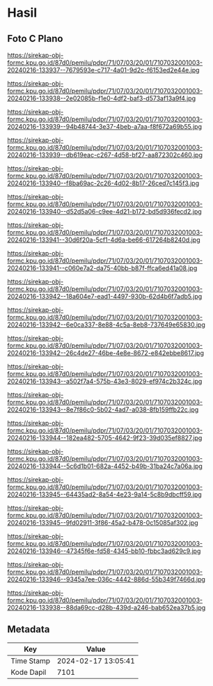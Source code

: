 # Hasil

## Foto C Plano

https://sirekap-obj-formc.kpu.go.id/87d0/pemilu/pdpr/71/07/03/20/01/7107032001003-20240216-133937--7679593e-c717-4a01-9d2c-f6153ed2e44e.jpg

https://sirekap-obj-formc.kpu.go.id/87d0/pemilu/pdpr/71/07/03/20/01/7107032001003-20240216-133938--2e02085b-f1e0-4df2-baf3-d573af13a9f4.jpg

https://sirekap-obj-formc.kpu.go.id/87d0/pemilu/pdpr/71/07/03/20/01/7107032001003-20240216-133939--94b48744-3e37-4beb-a7aa-f8f672a69b55.jpg

https://sirekap-obj-formc.kpu.go.id/87d0/pemilu/pdpr/71/07/03/20/01/7107032001003-20240216-133939--db619eac-c267-4d58-bf27-aa872302c460.jpg

https://sirekap-obj-formc.kpu.go.id/87d0/pemilu/pdpr/71/07/03/20/01/7107032001003-20240216-133940--f8ba69ac-2c26-4d02-8b17-26ced7c145f3.jpg

https://sirekap-obj-formc.kpu.go.id/87d0/pemilu/pdpr/71/07/03/20/01/7107032001003-20240216-133940--d52d5a06-c9ee-4d21-b172-bd5d936fecd2.jpg

https://sirekap-obj-formc.kpu.go.id/87d0/pemilu/pdpr/71/07/03/20/01/7107032001003-20240216-133941--30d6f20a-5cf1-4d6a-be66-617264b8240d.jpg

https://sirekap-obj-formc.kpu.go.id/87d0/pemilu/pdpr/71/07/03/20/01/7107032001003-20240216-133941--c060e7a2-da75-40bb-b87f-ffca6ed41a08.jpg

https://sirekap-obj-formc.kpu.go.id/87d0/pemilu/pdpr/71/07/03/20/01/7107032001003-20240216-133942--18a604e7-ead1-4497-930b-62d4b6f7adb5.jpg

https://sirekap-obj-formc.kpu.go.id/87d0/pemilu/pdpr/71/07/03/20/01/7107032001003-20240216-133942--6e0ca337-8e88-4c5a-8eb8-737649e65830.jpg

https://sirekap-obj-formc.kpu.go.id/87d0/pemilu/pdpr/71/07/03/20/01/7107032001003-20240216-133942--26c4de27-46be-4e8e-8672-e842ebbe8617.jpg

https://sirekap-obj-formc.kpu.go.id/87d0/pemilu/pdpr/71/07/03/20/01/7107032001003-20240216-133943--a502f7a4-575b-43e3-8029-ef974c2b324c.jpg

https://sirekap-obj-formc.kpu.go.id/87d0/pemilu/pdpr/71/07/03/20/01/7107032001003-20240216-133943--8e7f86c0-5b02-4ad7-a038-8fb159ffb22c.jpg

https://sirekap-obj-formc.kpu.go.id/87d0/pemilu/pdpr/71/07/03/20/01/7107032001003-20240216-133944--182ea482-5705-4642-9f23-39d035ef8827.jpg

https://sirekap-obj-formc.kpu.go.id/87d0/pemilu/pdpr/71/07/03/20/01/7107032001003-20240216-133944--5c6d1b01-682a-4452-b49b-31ba24c7a06a.jpg

https://sirekap-obj-formc.kpu.go.id/87d0/pemilu/pdpr/71/07/03/20/01/7107032001003-20240216-133945--64435ad2-8a54-4e23-9a14-5c8b9dbcff59.jpg

https://sirekap-obj-formc.kpu.go.id/87d0/pemilu/pdpr/71/07/03/20/01/7107032001003-20240216-133945--9fd02911-3f86-45a2-b478-0c15085af302.jpg

https://sirekap-obj-formc.kpu.go.id/87d0/pemilu/pdpr/71/07/03/20/01/7107032001003-20240216-133946--47345f6e-fd58-4345-bb10-fbbc3ad629c9.jpg

https://sirekap-obj-formc.kpu.go.id/87d0/pemilu/pdpr/71/07/03/20/01/7107032001003-20240216-133946--9345a7ee-036c-4442-886d-55b349f7466d.jpg

https://sirekap-obj-formc.kpu.go.id/87d0/pemilu/pdpr/71/07/03/20/01/7107032001003-20240216-133938--88da69cc-d28b-439d-a246-bab652ea37b5.jpg


## Metadata

| Key        | Value               |
| ---------- | ------------------- |
| Time Stamp | 2024-02-17 13:05:41 |
| Kode Dapil | 7101                |



